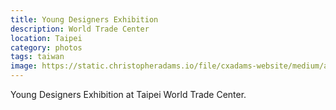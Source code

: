 ```yaml
---
title: Young Designers Exhibition
description: World Trade Center
location: Taipei
category: photos
tags: taiwan
image: https://static.christopheradams.io/file/cxadams-website/medium/albums/2019/20190505-1455_Taipei_Shimao/20190505-1455_Taipei_Shimao_L1002407-0.jpg
---
```


Young Designers Exhibition at Taipei World Trade Center.
